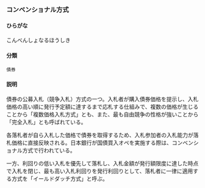 <div style="display:none;">

## [あ行](securities-terms?id=あ行)
## [か行](securities-terms?id=か行)

</div>

### コンベンショナル方式

#### ひらがな

こんべんしょなるほうしき

#### 分類

`債券`

#### 説明

債券の公募入札（競争入札）方式の一つ。入札者が購入債券価格を提示し、入札価格の高い順に発行予定額に達するまで応札する仕組みで、複数の価格が生じることから「複数価格入札方式」とも、また、最も自由競争の性格が強いことから「完全入札」とも呼ばれている。
 
各落札者が自ら入札した価格で債券を取得するため、入札参加者の入札能力が落札価格に直接反映される。日本銀行が国債買入オペを実施する際は、コンベンショナル方式で行われている。
 
一方、利回りの低い入札を優先して落札し、入札金額が発行額限度に達した時点で入札を閉じ、最も高い入札利回りを発行利回りとして、落札者に一律に適用する方式を「イールドダッチ方式」と呼ぶ。

<div style="display:none;">

## [さ行](securities-terms?id=さ行)
## [た行](securities-terms?id=た行)
## [な行](securities-terms?id=な行)
## [は行](securities-terms?id=は行)
## [ま行](securities-terms?id=ま行)
## [や行](securities-terms?id=や行)
## [ら行](securities-terms?id=ら行)
## [わ行](securities-terms?id=わ行)
## [英数字・記号](securities-terms?id=英数字・記号)

</div>

